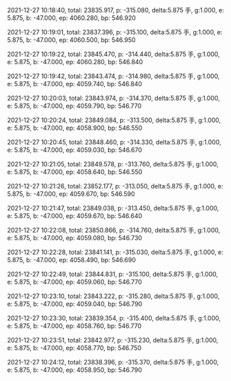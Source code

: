 2021-12-27 10:18:40, total: 23835.917, p: -315.080, delta:5.875 手, g:1.000, e: 5.875, b: -47.000, ep: 4060.280, bp: 546.920

2021-12-27 10:19:01, total: 23837.396, p: -315.100, delta:5.875 手, g:1.000, e: 5.875, b: -47.000, ep: 4060.500, bp: 546.950

2021-12-27 10:19:22, total: 23845.470, p: -314.440, delta:5.875 手, g:1.000, e: 5.875, b: -47.000, ep: 4060.280, bp: 546.840

2021-12-27 10:19:42, total: 23843.474, p: -314.980, delta:5.875 手, g:1.000, e: 5.875, b: -47.000, ep: 4059.740, bp: 546.840

2021-12-27 10:20:03, total: 23843.974, p: -314.370, delta:5.875 手, g:1.000, e: 5.875, b: -47.000, ep: 4059.790, bp: 546.770

2021-12-27 10:20:24, total: 23849.084, p: -313.500, delta:5.875 手, g:1.000, e: 5.875, b: -47.000, ep: 4058.900, bp: 546.550

2021-12-27 10:20:45, total: 23848.460, p: -314.330, delta:5.875 手, g:1.000, e: 5.875, b: -47.000, ep: 4059.030, bp: 546.670

2021-12-27 10:21:05, total: 23849.578, p: -313.760, delta:5.875 手, g:1.000, e: 5.875, b: -47.000, ep: 4058.640, bp: 546.550

2021-12-27 10:21:26, total: 23852.177, p: -313.050, delta:5.875 手, g:1.000, e: 5.875, b: -47.000, ep: 4059.670, bp: 546.590

2021-12-27 10:21:47, total: 23849.038, p: -313.450, delta:5.875 手, g:1.000, e: 5.875, b: -47.000, ep: 4059.670, bp: 546.640

2021-12-27 10:22:08, total: 23850.866, p: -314.760, delta:5.875 手, g:1.000, e: 5.875, b: -47.000, ep: 4059.080, bp: 546.730

2021-12-27 10:22:28, total: 23841.141, p: -315.030, delta:5.875 手, g:1.000, e: 5.875, b: -47.000, ep: 4058.490, bp: 546.690

2021-12-27 10:22:49, total: 23844.831, p: -315.100, delta:5.875 手, g:1.000, e: 5.875, b: -47.000, ep: 4059.060, bp: 546.770

2021-12-27 10:23:10, total: 23843.222, p: -315.280, delta:5.875 手, g:1.000, e: 5.875, b: -47.000, ep: 4059.040, bp: 546.790

2021-12-27 10:23:30, total: 23839.354, p: -315.400, delta:5.875 手, g:1.000, e: 5.875, b: -47.000, ep: 4058.760, bp: 546.770

2021-12-27 10:23:51, total: 23842.977, p: -315.230, delta:5.875 手, g:1.000, e: 5.875, b: -47.000, ep: 4058.770, bp: 546.750

2021-12-27 10:24:12, total: 23838.396, p: -315.370, delta:5.875 手, g:1.000, e: 5.875, b: -47.000, ep: 4058.950, bp: 546.790